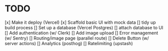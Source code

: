 # TODO
[x] Make it deploy (Vercel)
[x] Scaffold basic UI with mock data
[] tidy up build process
[] Set up a database (Vercel Postgres)
[] attach database to UI
[] Add authentication (w/ Clerk)
[] Add image upload
[] Error management (w/ Sentry)
[] Routing/image page (parallel route)
[] Delete Button (w/ server actions)
[] Analytics (posthog)
[] Ratelimiting (upstash)